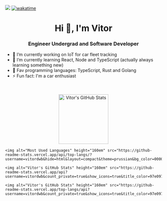 ![](https://komarev.com/ghpvc/?username=vitordwb&style=flat-square)
[![wakatime](https://wakatime.com/badge/user/796b9400-dd1e-4e14-89bf-58ba2490722f.svg)](https://wakatime.com/@vitordwb)  
<h1 align="center">Hi 👋, I'm Vitor</h1>
<h3 align="center">Engineer Undergrad and Software Developer</h3>

- 🔭 I’m currently working on IoT for car fleet tracking
- 🌱 I’m currently learning React, Node and TypeScript (actually always learning something new)
- 🎯 Fav programming languages: TypeScript, Rust and Golang
- ⚡ Fun fact: I'm a car enthusiast

<!--
- 📫 How to reach me:
- 👯 I’m looking to collaborate on open source projects
- 🤔 I’m looking for help with Web Development in general
- 💬 Ask me about anything (probably I won't know the answer)
-->

<!-- ![Metrics](https://metrics.lecoq.io/vitordwb) -->
<br>
<!-- <hr>
 -->
<p align="center">
    <img alt="Vitor's GitHub Stats" height="160em"  src="https://github-readme-stats.vercel.app/api?username=vitordwb&show_icons=true&bg_color=00000000&text_color=0366D6&icon_color=339af0&title_color=0366DE&include_all_commits=true">
 
    <img alt="Most Used Languages" height="160em" src="https://github-readme-stats.vercel.app/api/top-langs/?username=vitordwb&hide=html&layout=compact&theme=prussian&bg_color=00000000&text_color=4078c0&icon_color=339af0&title_color=0366DE&include_all_commits=true">
 
    <img alt="Vitor's GitHub Stats" height="160em" src="https://github-readme-stats.vercel.app/api?username=vitordwb&count_private=true&show_icons=true&title_color=97e097&icon_color=97e097&bg_color=21262d&text_color=c9d1d9&hide_border=true&include_all_commits=true&custom_title=My%20commit%20stats">
 
    <img alt="Vitor's GitHub Stats" height="160em" src="https://github-readme-stats.vercel.app/top-langs/api?username=vitordwb&count_private=true&show_icons=true&title_color=97e097&icon_color=97e097&bg_color=21262d&text_color=c9d1d9&hide_border=true&include_all_commits=true&custom_title=My%20commit%20stats">
</p>
